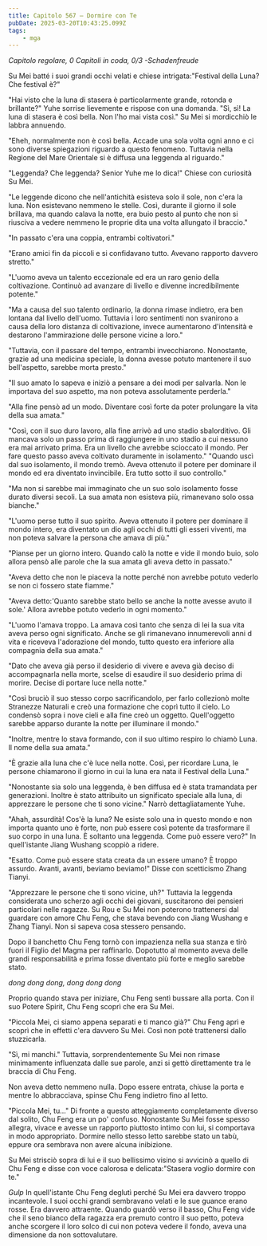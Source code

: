 ```yaml
---
title: Capitolo 567 – Dormire con Te
pubDate: 2025-03-20T10:43:25.099Z
tags:
    - mga
---
```



<em>Capitolo regolare,
0 Capitoli in coda, 0/3
-Schadenfreude</em>


Su Mei batté i suoi grandi occhi velati e chiese intrigata:"Festival della Luna? Che festival è?"


"Hai visto che la luna di stasera è particolarmente grande, rotonda e brillante?" Yuhe sorrise lievemente e rispose con una domanda.
"Sì, sì! La luna di stasera è così bella. Non l'ho mai vista così." Su Mei si mordicchiò le labbra annuendo.


"Eheh, normalmente non è così bella. Accade una sola volta ogni anno e ci sono diverse spiegazioni riguardo a questo fenomeno. Tuttavia nella Regione del Mare Orientale si è diffusa una leggenda al riguardo."


"Leggenda? Che leggenda? Senior Yuhe me lo dica!" Chiese con curiosità Su Mei.


"Le leggende dicono che nell'antichità esisteva solo il sole, non c'era la luna. Non esistevano nemmeno le stelle. Così, durante il giorno il sole brillava, ma quando calava la notte, era buio pesto al punto che non si riusciva a vedere nemmeno le proprie dita una volta allungato il braccio."


"In passato c'era una coppia, entrambi coltivatori."


"Erano amici fin da piccoli e si confidavano tutto. Avevano rapporto davvero stretto."


"L'uomo aveva un talento eccezionale ed era un raro genio della coltivazione. Continuò ad avanzare di livello e divenne incredibilmente potente."


"Ma a causa del suo talento ordinario, la donna rimase indietro, era ben lontana dal livello dell'uomo. Tuttavia i loro sentimenti non svanirono a causa della loro distanza di coltivazione, invece aumentarono d'intensità e destarono l'ammirazione delle persone vicine a loro."


"Tuttavia, con il passare del tempo, entrambi invecchiarono. Nonostante, grazie ad una medicina speciale, la donna avesse potuto mantenere il suo bell'aspetto, sarebbe morta presto."


"Il suo amato lo sapeva e iniziò a pensare a dei modi per salvarla. Non le importava del suo aspetto, ma non poteva assolutamente perderla."


"Alla fine pensò ad un modo. Diventare così forte da poter prolungare la vita della sua amata."


"Così, con il suo duro lavoro, alla fine arrivò ad uno stadio sbalorditivo. Gli mancava solo un passo prima di raggiungere in uno stadio a cui nessuno era mai arrivato prima. Era un livello che avrebbe scioccato il mondo. Per fare questo passo aveva coltivato duramente in isolamento."
"Quando uscì dal suo isolamento, il mondo tremò. Aveva ottenuto il potere per dominare il mondo ed era diventato invincibile. Era tutto sotto il suo controllo."


"Ma non si sarebbe mai immaginato che un suo solo isolamento fosse durato diversi secoli. La sua amata non esisteva più, rimanevano solo ossa bianche."


"L'uomo perse tutto il suo spirito. Aveva ottenuto il potere per dominare il mondo intero, era diventato un dio agli occhi di tutti gli esseri viventi, ma non poteva salvare la persona che amava di più."


"Pianse per un giorno intero. Quando calò la notte e vide il mondo buio, solo allora pensò alle parole che la sua amata gli aveva detto in passato."


"Aveva detto che non le piaceva la notte perché non avrebbe potuto vederlo se non ci fossero state fiamme."


"Aveva detto:'Quanto sarebbe stato bello se anche la notte avesse avuto il sole.' Allora avrebbe potuto vederlo in ogni momento."


"L'uomo l'amava troppo. La amava così tanto che senza di lei la sua vita aveva perso ogni significato. Anche se gli rimanevano innumerevoli anni d vita e riceveva l'adorazione del mondo, tutto questo era inferiore alla compagnia della sua amata."


"Dato che aveva già perso il desiderio di vivere e aveva già deciso di accompagnarla nella morte, scelse di esaudire il suo desiderio prima di morire. Decise di portare luce nella notte."


"Così bruciò il suo stesso corpo sacrificandolo, per farlo collezionò molte Stranezze Naturali e creò una formazione che coprì tutto il cielo. Lo condensò sopra i nove cieli e alla fine creò un oggetto. Quell'oggetto sarebbe apparso durante la notte per illuminare il mondo."


"Inoltre, mentre lo stava formando, con il suo ultimo respiro lo chiamò Luna. Il nome della sua amata."


"È grazie alla luna che c'è luce nella notte. Così, per ricordare Luna, le persone chiamarono il giorno in cui la luna era nata il Festival della Luna."


"Nonostante sia solo una leggenda, è ben diffusa ed è stata tramandata per generazioni. Inoltre è stato attribuito un significato speciale alla luna, di apprezzare le persone che ti sono vicine." Narrò dettagliatamente Yuhe.


"Ahah, assurdità! Cos'è la luna? Ne esiste solo una in questo mondo e non importa quanto uno è forte, non può essere così potente da trasformare il suo corpo in una luna. È soltanto una leggenda. Come può essere vero?" In quell'istante Jiang Wushang scoppiò a ridere.


"Esatto. Come può essere stata creata da un essere umano? È troppo assurdo. Avanti, avanti, beviamo beviamo!" Disse con scetticismo Zhang Tianyi.


"Apprezzare le persone che ti sono vicine, uh?" Tuttavia la leggenda considerata uno scherzo agli occhi dei giovani, suscitarono dei pensieri particolari nelle ragazze.
Su Rou e Su Mei non poterono trattenersi dal guardare con amore Chu Feng, che stava bevendo con Jiang Wushang e Zhang Tianyi. Non si sapeva cosa stessero pensando.


Dopo il banchetto Chu Feng tornò con impazienza nella sua stanza e tirò fuori il Figlio del Magma per raffinarlo. Dopotutto al momento aveva delle grandi responsabilità e prima fosse diventato più forte e meglio sarebbe stato.


*dong dong dong, dong dong dong*


Proprio quando stava per iniziare, Chu Feng sentì bussare alla porta. Con il suo Potere Spirit, Chu Feng scoprì che era Su Mei.


"Piccola Mei, ci siamo appena separati e ti manco già?" Chu Feng aprì e scoprì che in effetti c'era davvero Su Mei. Così non poté trattenersi dallo stuzzicarla.


"Sì, mi manchi." Tuttavia, sorprendentemente Su Mei non rimase minimamente influenzata dalle sue parole, anzi si gettò direttamente tra le braccia di Chu Feng.


Non aveva detto nemmeno nulla. Dopo essere entrata, chiuse la porta e mentre lo abbracciava, spinse Chu Feng indietro fino al letto.


"Piccola Mei, tu..." Di fronte a questo atteggiamento completamente diverso dal solito, Chu Feng era un po' confuso.
Nonostante Su Mei fosse spesso allegra, vivace e avesse un rapporto piuttosto intimo con lui, si comportava in modo appropriato. Dormire nello stesso letto sarebbe stato un tabù, eppure ora sembrava non avere alcuna inibizione.


Su Mei strisciò sopra di lui e il suo bellissimo visino si avvicinò a quello di Chu Feng e disse con voce calorosa e delicata:"Stasera voglio dormire con te."


*Gulp* In quell'istante Chu Feng deglutì perché Su Mei era davvero troppo incantevole.
I suoi occhi grandi sembravano velati e le sue guance erano rosse. Era davvero attraente.
Quando guardò verso il basso, Chu Feng vide che il seno bianco della ragazza era premuto contro il suo petto, poteva anche scorgere il loro solco di cui non poteva vedere il fondo, aveva una dimensione da non sottovalutare.
                                


                                



